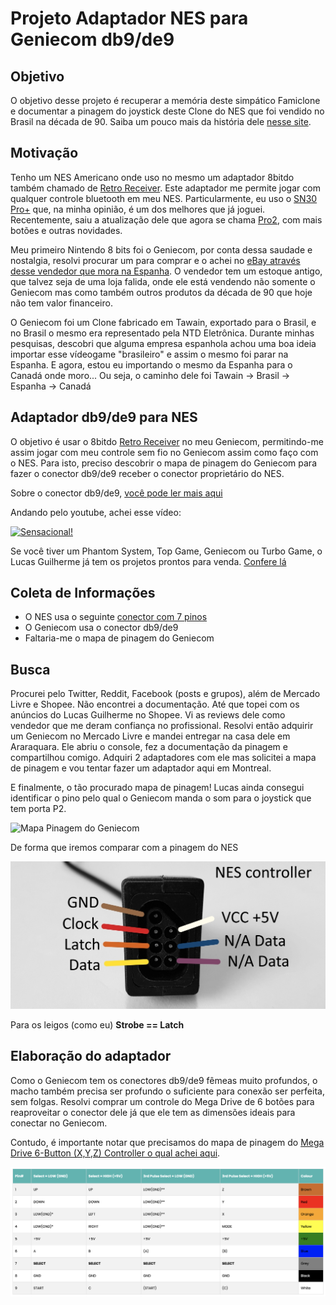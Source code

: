 # Projeto Adaptador NES para Geniecom db9/de9

## Objetivo

O objetivo desse projeto é recuperar a memória deste simpático Famiclone e documentar a pinagem do joystick deste Clone do NES que foi vendido no Brasil na década de 90. Saiba um pouco mais da história dele [nesse site](https://bojoga.com.br/acervo/consoles-de-mesa/geracao-3/geniecom/).

## Motivação

Tenho um NES Americano onde uso no mesmo um adaptador 8bitdo também chamado de [Retro Receiver](https://www.8bitdo.com/retro-receiver-nes/).
Este adaptador me permite jogar com qualquer controle bluetooth em meu NES. Particularmente, eu uso o [SN30 Pro+](https://www.8bitdo.com/sn30-pro-plus/) que, na minha opinião, é um dos melhores que já joguei. Recentemente, saiu a atualização dele que agora se chama [Pro2](https://www.8bitdo.com/pro2/), com mais botões e outras novidades.

Meu primeiro Nintendo 8 bits foi o Geniecom, por conta dessa saudade e nostalgia, resolvi procurar um para comprar e o achei no [eBay através desse vendedor que mora na Espanha](https://www.ebay.com/itm/134358526809?mkcid=16&mkevt=1&mkrid=711-127632-2357-0&ssspo=55HXj8BsSfS&sssrc=2047675&ssuid=DWiQR02CTjm&widget_ver=artemis&media=COPY). O vendedor tem um estoque antigo, que talvez seja de uma loja falida, onde ele está vendendo não somente o Geniecom mas como também outros produtos da década de 90 que hoje não tem valor financeiro.

O Geniecom foi um Clone fabricado em Tawain, exportado para o Brasil, e no Brasil o mesmo era representado pela NTD Eletrônica. Durante minhas pesquisas, descobri que alguma empresa espanhola achou uma boa ideia importar esse vídeogame "brasileiro" e assim o mesmo foi parar na Espanha. E agora, estou eu importando o mesmo da Espanha para o Canadá onde moro... Ou seja, o caminho dele foi Tawain -> Brasil -> Espanha -> Canadá

## Adaptador db9/de9 para NES

O objetivo é usar o 8bitdo [Retro Receiver](https://www.8bitdo.com/retro-receiver-nes/) no meu Geniecom, permitindo-me assim jogar com meu controle sem fio no Geniecom assim como faço com o NES. Para isto, preciso descobrir o mapa de pinagem do Geniecom para fazer o conector db9/de9 receber o conector proprietário do NES.

Sobre o conector db9/de9, [você pode ler mais aqui](http://www.nullmodem.com/DB-9.htm)

Andando pelo youtube, achei esse vídeo:

[![Sensacional!](https://img.youtube.com/vi/fYj5p7F7-cc/hqdefault.jpg)](https://youtu.be/fYj5p7F7-cc)

Se você tiver um Phantom System, Top Game, Geniecom ou Turbo Game, o Lucas Guilherme já tem os projetos prontos para venda. [Confere lá](https://shopee.com.br/shop/353762657)

## Coleta de Informações

* O NES usa o seguinte [conector com 7 pinos](https://www.nesdev.org/wiki/Controller_port_pinout)
* O Geniecom usa o conector db9/de9
* Faltaria-me o mapa de pinagem do Geniecom

## Busca

Procurei pelo Twitter, Reddit, Facebook (posts e grupos), além de Mercado Livre e Shopee. Não encontrei a documentação. Até que topei com os anúncios do Lucas Guilherme no Shopee. Vi as reviews dele como vendedor que me deram confiança no profissional. Resolvi então adquirir um Geniecom no Mercado Livre e mandei entregar na casa dele em Araraquara. Ele abriu o console, fez a documentação da pinagem e compartilhou comigo. Adquiri 2 adaptadores com ele mas solicitei a mapa de pinagem e vou tentar fazer um adaptador aqui em Montreal.

E finalmente, o tão procurado mapa de pinagem! Lucas ainda consegui identificar o pino pelo qual o Geniecom manda o som para o joystick que tem porta P2.

![Mapa Pinagem do Geniecom](https://github.com/robertofelix/geniecom/blob/main/geniecompinout.png)

De forma que iremos comparar com a pinagem do NES

![Mapa Pinagem do NES](https://github.com/robertofelix/geniecom/blob/main/nespinout.png)

Para os leigos (como eu) **Strobe == Latch**

## Elaboração do adaptador

Como o Geniecom tem os conectores db9/de9 fêmeas muito profundos, o macho também precisa ser profundo o suficiente para conexão ser perfeita, sem folgas. Resolvi comprar um controle do Mega Drive de 6 botões para reaproveitar o conector dele já que ele tem as dimensões ideais para conectar no Geniecom.

Contudo, é importante notar que precisamos do mapa de pinagem do [Mega Drive 6-Button (X,Y,Z) Controller o qual achei aqui](https://www.raspberryfield.life/2019/03/25/sega-mega-drive-genesis-6-button-xyz-controller/#SMD6-protocol-overview).

![Mapa Pinagem do Mega Drive 6-Button](https://github.com/robertofelix/geniecom/blob/main/genesis.png)

